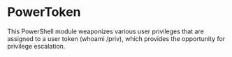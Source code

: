 # PowerToken
This PowerShell module weaponizes various user privileges that are assigned to a user token (whoami /priv), which provides the opportunity for privilege escalation.
